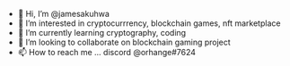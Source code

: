 - 👋 Hi, I’m @jamesakuhwa
- 👀 I’m interested in cryptocurrrency, blockchain games, nft marketplace
- 🌱 I’m currently learning cryptography, coding 
- 💞️ I’m looking to collaborate on blockchain gaming project
- 📫 How to reach me ... discord @orhange#7624

<!---
jamesakuhwa/jamesakuhwa is a ✨ special ✨ repository because its `README.md` (this file) appears on your GitHub profile.
You can click the Preview link to take a look at your changes.
--->
